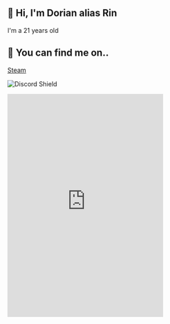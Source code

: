 ## 👋 Hi, I'm Dorian alias Rin 
I'm a 21 years old

## 🔗 You can find me on..
[Steam](https://steamcommunity.com/id/RinKaoru/)

![Discord Shield](https://discordapp.com/api/guilds/1178707724436000818/widget.png?style=banner2)
<iframe src="https://discord.com/widget?id=1178707724436000818&theme=dark" width="350" height="500" allowtransparency="true" frameborder="0" sandbox="allow-popups allow-popups-to-escape-sandbox allow-same-origin allow-scripts"></iframe>
